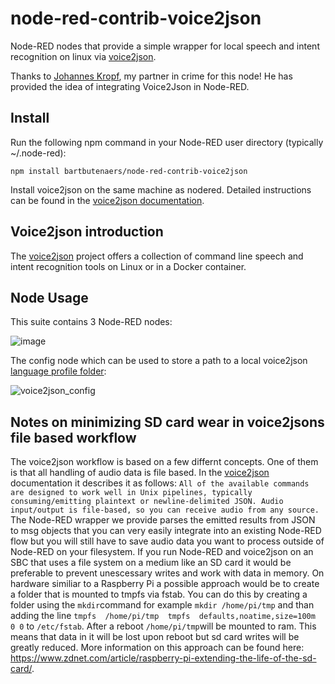 # node-red-contrib-voice2json
Node-RED nodes that provide a simple wrapper for local speech and intent recognition on linux via [voice2json](http://voice2json.org/).

Thanks to [Johannes Kropf](https://github.com/johanneskropf), my partner in crime for this node!  He has provided the idea of integrating Voice2Json in Node-RED.

## Install
Run the following npm command in your Node-RED user directory (typically ~/.node-red):
```
npm install bartbutenaers/node-red-contrib-voice2json
```
Install voice2json on the same machine as nodered. Detailed instructions can be found in the [voice2json documentation](http://voice2json.org/install.html).

## Voice2json introduction

The [voice2json](http://voice2json.org/) project offers a collection of command line speech and intent recognition tools on Linux or in a Docker container.

## Node Usage

This suite contains 3 Node-RED nodes:

![image](https://user-images.githubusercontent.com/14224149/80300314-cd2a3f00-879b-11ea-9a55-b74bfabd1015.png)

The config node which can be used to store a path to a local voice2json [language profile folder](http://voice2json.org/#supported-languages):

![voice2json_config](https://user-images.githubusercontent.com/14224149/80300328-f1861b80-879b-11ea-9fee-0e2c3476527d.gif)

## Notes on minimizing SD card wear in voice2jsons file based workflow

The voice2json workflow is based on a few differnt concepts. One of them is that all handling of audio data is file based. In the [voice2json](http://voice2json.org/) documentation it describes it as follows:
`All of the available commands are designed to work well in Unix pipelines, typically consuming/emitting plaintext or newline-delimited JSON. Audio input/output is file-based, so you can receive audio from any source.`
The Node-RED wrapper we provide parses the emitted results from JSON to msg objects that you can very easily integrate into an existing Node-RED flow but you will still have to save audio data you want to process outside of Node-RED on your filesystem.
If you run Node-RED and voice2json on an SBC that uses a file system on a medium like an SD card it would be preferable to prevent unescessary writes and work with data in memory.
On hardware similiar to a Raspberry Pi a possible approach would be to create a folder that is mounted to tmpfs via fstab.
You can do this by creating a folder using the `mkdir`command for example `mkdir /home/pi/tmp` and than adding the line `tmpfs  /home/pi/tmp  tmpfs  defaults,noatime,size=100m  0 0` to `/etc/fstab`. After a reboot `/home/pi/tmp`will be mounted to ram. This means that data in it will be lost upon reboot but sd card writes will be greatly reduced.
More information on this approach can be found here: https://www.zdnet.com/article/raspberry-pi-extending-the-life-of-the-sd-card/.
